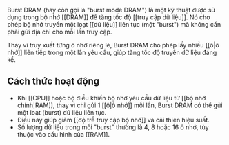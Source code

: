 Burst DRAM (hay còn gọi là "burst mode DRAM") là một kỹ thuật được sử dụng trong bộ nhớ [[DRAM]] để tăng tốc độ [[truy cập dữ liệu]]. Nó cho phép bộ nhớ truyền một loạt [[dữ liệu]] liên tục (một "burst") mà không cần phải gửi địa chỉ cho mỗi lần truy cập.

Thay vì truy xuất từng ô nhớ riêng lẻ, Burst DRAM cho phép lấy nhiều [[ô|ô nhớ]] liên tiếp trong một lần yêu cầu, giúp tăng tốc độ truyền dữ liệu đáng kể.

## Cách thức hoạt động
- Khi [[CPU]] hoặc bộ điều khiển bộ nhớ yêu cầu dữ liệu từ [[bộ nhớ chính|RAM]], thay vì chỉ gửi 1 [[ô|ô nhớ]] mỗi lần, Burst DRAM có thể gửi một loạt (burst) dữ liệu liên tục.
- Điều này giúp giảm [[độ trễ truy cập bộ nhớ]] và cải thiện hiệu suất.
- Số lượng dữ liệu trong mỗi "burst" thường là 4, 8 hoặc 16 ô nhớ, tùy thuộc vào cấu hình của [[RAM]].